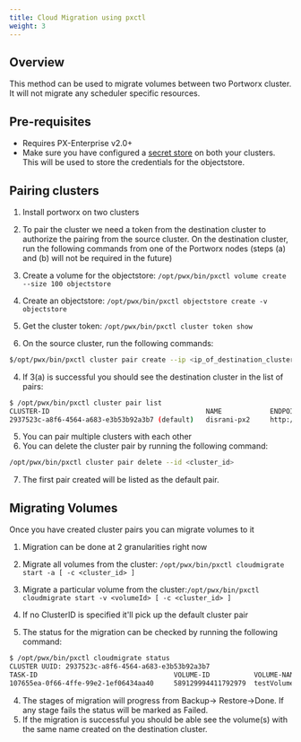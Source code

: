 ```yaml
---
title: Cloud Migration using pxctl
weight: 3
---
```


## Overview
This method can be used to migrate volumes between two Portworx cluster. It will
not migrate any scheduler specific resources.

## Pre-requisites
* Requires PX-Enterprise v2.0+
* Make sure you have configured a [secret store](/key-management) on both your clusters. This will be used to store the credentials for the objectstore.

## Pairing clusters

1. Install portworx on two clusters
2. To pair the cluster we need a token from the destination cluster to authorize the pairing from the source cluster. On the destination cluster, run the following commands from one of the Portworx nodes (steps (a) and (b) will not be  required in the future)

  1. Create a volume for the objectstore: `/opt/pwx/bin/pxctl volume create --size 100 objectstore`

  2. Create an objectstore: `/opt/pwx/bin/pxctl objectstore create -v objectstore`

  3. Get the cluster token: `/opt/pwx/bin/pxctl cluster token show`

3. On the source cluster, run the following commands:
```bash
$/opt/pwx/bin/pxctl cluster pair create --ip <ip_of_destination_cluster_node> --token <token_from_2c>
```
4. If 3(a) is successful you should see the destination cluster in the list of pairs:
```bash
$ /opt/pwx/bin/pxctl cluster pair list
CLUSTER-ID                                       NAME            ENDPOINT                     CREDENTIAL-ID
2937523c-a8f6-4564-a683-e3b53b92a3b7 (default)   disrani-px2     http://192.168.56.106:9001   952e15df-ca3e-49df-8c20-92f862a44a78
```
5. You can pair multiple clusters with each other
6. You can delete the cluster pair by running the following command:
```bash
/opt/pwx/bin/pxctl cluster pair delete --id <cluster_id>
```
7. The first pair created will be listed as the default pair.

## Migrating Volumes
Once you have created cluster pairs you can migrate volumes to it

1. Migration can be done at 2 granularities right now

  1. Migrate all volumes from the cluster: `/opt/pwx/bin/pxctl cloudmigrate start -a [ -c <cluster_id> ]`

  2. Migrate a particular volume from the cluster:`/opt/pwx/bin/pxctl cloudmigrate start -v <volumeId> [ -c <cluster_id> ]`
  
2. If no ClusterID is specified it'll pick up the default cluster pair
3. The status for the migration can be checked by running the following command:
```bash
$ /opt/pwx/bin/pxctl cloudmigrate status
CLUSTER UUID: 2937523c-a8f6-4564-a683-e3b53b92a3b7
TASK-ID                                  VOLUME-ID           VOLUME-NAME  STAGE  STATUS      LAST-UPDATE
107655ea-0f66-4ffe-99e2-1ef06434aa40     589129994411792979  testVolume   Done   Complete    Sat, 27 Oct 2018 01:12:40 UTC
```
4. The stages of migration will progress from Backup→ Restore→Done. If any stage fails the status will be marked as Failed.
5. If the migration is successful you should be able see the volume(s) with the same name created on the destination cluster.

